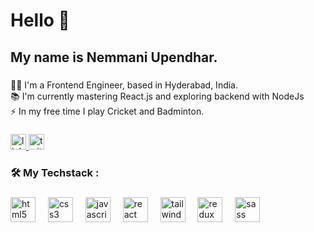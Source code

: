 <h1 align="left">Hello 👋</h1>

###

<h2 align="left">My name is Nemmani Upendhar.</h2>

###

<p align="left"> 👩‍💻 I'm a Frontend Engineer, based in Hyderabad, India.
  <br> 📚 I'm currently mastering React.js and exploring backend with NodeJs 
  <br>⚡ In my free time I play Cricket and Badminton.
</p>

###

<div align="left">
  <a href="https://www.linkedin.com/in/upendharnemmani" target="_blank">
    <img src="https://img.shields.io/static/v1?message=LinkedIn&logo=linkedin&label=&color=0077B5&logoColor=white&labelColor=&style=for-the-badge" height="25" alt="linkedin logo"  />
  </a>
  <a href="https://peerlist.io/upendhar10" target="_blank">
    <img src="https://img.shields.io/static/v1?message=peerlist&logo=peerlist&label=&color=lightgreen&logoColor=white&labelColor=&style=for-the-badge" height="25" alt="twitter logo"  />
  </a>
</div>

###

<h3 align="left">🛠 My Techstack : </h3>

###

<div align="left">
  <img src="https://skillicons.dev/icons?i=html" height="40" alt="html5 logo"  />
  <img width="12" />
  <img src="https://skillicons.dev/icons?i=css" height="40" alt="css3 logo"  />
  <img width="12" />
  <img src="https://skillicons.dev/icons?i=js" height="40" alt="javascript logo"  />
  <img width="12" />
  <img src="https://skillicons.dev/icons?i=react" height="40" alt="react logo"  />
  <img width="12" />
  <img src="https://skillicons.dev/icons?i=tailwind" height="40" alt="tailwindcss logo"  />
  <img width="12" />
  <img src="https://skillicons.dev/icons?i=redux" height="40" alt="redux logo"  />
  <img width="12" />
  <img src="https://skillicons.dev/icons?i=sass" height="40" alt="sass logo"  />
  <img width="12" />
</div>

###
